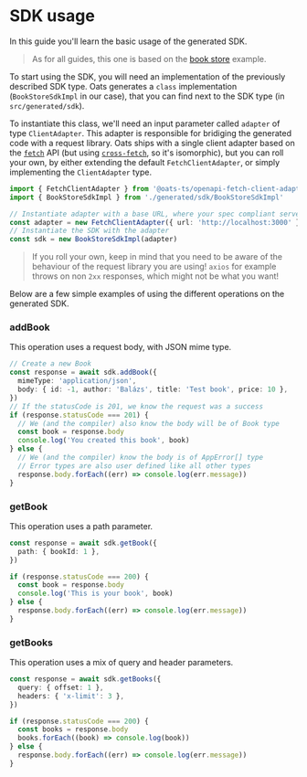 # SDK usage

In this guide you'll learn the basic usage of the generated SDK.

> As for all guides, this one is based on the [book store](https://github.com/oats-ts/oats-schemas/blob/master/schemas/book-store.json) example.

To start using the SDK, you will need an implementation of the previously described SDK type. Oats generates a `class` implementation (`BookStoreSdkImpl` in our case), that you can find next to the SDK type (in `src/generated/sdk`).

To instantiate this class, we'll need an input parameter called `adapter` of type `ClientAdapter`. This adapter is responsible for bridiging the generated code with a request library. Oats ships with a single client adapter based on the [`fetch`](https://developer.mozilla.org/en-US/docs/Web/API/Fetch_API/Using_Fetch) API (but using [`cross-fetch`](https://www.npmjs.com/package/cross-fetch), so it's isomorphic), but you can roll your own, by either extending the default `FetchClientAdapter`, or simply implementing the `ClientAdapter` type.

```typescript
import { FetchClientAdapter } from '@oats-ts/openapi-fetch-client-adapter'
import { BookStoreSdkImpl } from './generated/sdk/BookStoreSdkImpl'

// Instantiate adapter with a base URL, where your spec compliant server is running
const adapter = new FetchClientAdapter({ url: 'http://localhost:3000' })
// Instantiate the SDK with the adapter
const sdk = new BookStoreSdkImpl(adapter)
```

> If you roll your own, keep in mind that you need to be aware of the behaviour of the request library you are using! `axios` for example throws on non `2xx` responses, which might not be what you want!

Below are a few simple examples of using the different operations on the generated SDK.

### addBook

This operation uses a request body, with JSON mime type.

```typescript
// Create a new Book
const response = await sdk.addBook({
  mimeType: 'application/json',
  body: { id: -1, author: 'Balázs', title: 'Test book', price: 10 },
})
// If the statusCode is 201, we know the request was a success
if (response.statusCode === 201) {
  // We (and the compiler) also know the body will be of Book type
  const book = response.body
  console.log('You created this book', book)
} else {
  // We (and the compiler) know the body is of AppError[] type
  // Error types are also user defined like all other types
  response.body.forEach((err) => console.log(err.message))
}
```

### getBook

This operation uses a path parameter.

```typescript
const response = await sdk.getBook({
  path: { bookId: 1 },
})

if (response.statusCode === 200) {
  const book = response.body
  console.log('This is your book', book)
} else {
  response.body.forEach((err) => console.log(err.message))
}
```

### getBooks

This operation uses a mix of query and header parameters.

```typescript
const response = await sdk.getBooks({
  query: { offset: 1 },
  headers: { 'x-limit': 3 },
})

if (response.statusCode === 200) {
  const books = response.body
  books.forEach((book) => console.log(book))
} else {
  response.body.forEach((err) => console.log(err.message))
}
```
